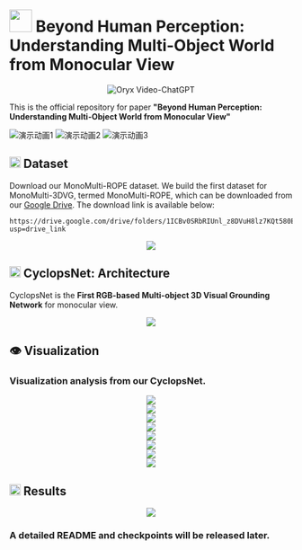 # <img src="images/Logo.png" height="40"> Beyond Human Perception: Understanding Multi-Object World from Monocular View
<p align="center">
    <img src="https://i.imgur.com/waxVImv.png" alt="Oryx Video-ChatGPT">
</p>

This is the official repository for paper **"Beyond Human Perception: Understanding Multi-Object World from Monocular View"**

![演示动画1](./images/vs1.gif)
![演示动画2](./images/vs2.gif)
![演示动画3](./images/vs3.gif)

## <img src="images/data_logo.png" height="20"> Dataset
Download our MonoMulti-ROPE dataset. We build the first dataset for MonoMulti-3DVG, termed MonoMulti-ROPE, which can be downloaded from our [Google Drive](https://drive.google.com/drive/folders/1ICBv0SRbRIUnl_z8DVuH8lz7KQt580EI?usp=drive_link). The download link is available below:
```
https://drive.google.com/drive/folders/1ICBv0SRbRIUnl_z8DVuH8lz7KQt580EI?usp=drive_link
```

<div align="center">
  <img src="images/dataset.png"/>
</div>

## <img src="images/Logo.png" height="20"> CyclopsNet: Architecture

CyclopsNet is the **First RGB-based Multi-object 3D Visual Grounding Network** for monocular view. 
<div align="center">
  <img src="images/framework.png"/>
</div>

## 👁️ Visualization

### Visualization analysis from our CyclopsNet.

<div align="center">
  <img src="images/vs1.png"/>
</div>

<div align="center">
  <img src="images/vs2.png"/>
</div>

<div align="center">
  <img src="images/vs3.png"/>
</div>

<div align="center">
  <img src="images/vs4.png"/>
</div>

<div align="center">
  <img src="images/vs5.png"/>
</div>

<div align="center">
  <img src="images/vs6.png"/>
</div>

<div align="center">
  <img src="images/vs7.png"/>
</div>

<div align="center">
  <img src="images/vs8.png"/>
</div>

## <img src="images/result_logo.png" height="20"> Results

<div align="center">
  <img src="images/result.png"/>
</div>


### A detailed README and checkpoints will be released later.
